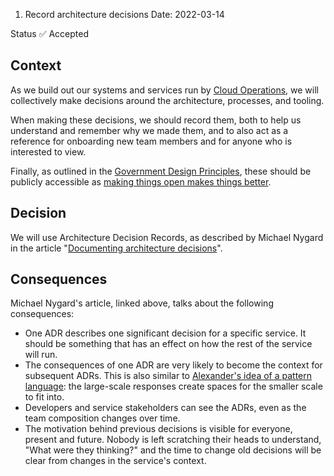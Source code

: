 1. Record architecture decisions
Date: 2022-03-14

Status
✅ Accepted

## Context

As we build out our systems and services run by [Cloud Operations](https://github.com/ministryofjustice/cloud-operations#ministry-of-justice-cloud-operations-team-repository), we will collectively make decisions around the architecture, processes, and tooling.

When making these decisions, we should record them, both to help us understand and remember why we made them, and to also act as a reference for onboarding new team members and for anyone who is interested to view.

Finally, as outlined in the [Government Design Principles](https://www.gov.uk/guidance/government-design-principles), these should be publicly accessible as [making things open makes things better](https://www.gov.uk/guidance/government-design-principles#make-things-open-it-makes-things-better).

## Decision

We will use Architecture Decision Records, as described by Michael Nygard in the article "[Documenting architecture decisions](http://thinkrelevance.com/blog/2011/11/15/documenting-architecture-decisions)".

## Consequences

Michael Nygard's article, linked above, talks about the following consequences:

- One ADR describes one significant decision for a specific service. It should be something that has an effect on how the rest of the service will run.
- The consequences of one ADR are very likely to become the context for subsequent ADRs. This is also similar to [Alexander's idea of a pattern language](http://wiki.c2.com/?AlexandrianForm): the large-scale responses create spaces for the smaller scale to fit into.
- Developers and service stakeholders can see the ADRs, even as the team composition changes over time.
- The motivation behind previous decisions is visible for everyone, present and future. Nobody is left scratching their heads to understand, "What were they thinking?" and the time to change old decisions will be clear from changes in the service's context.